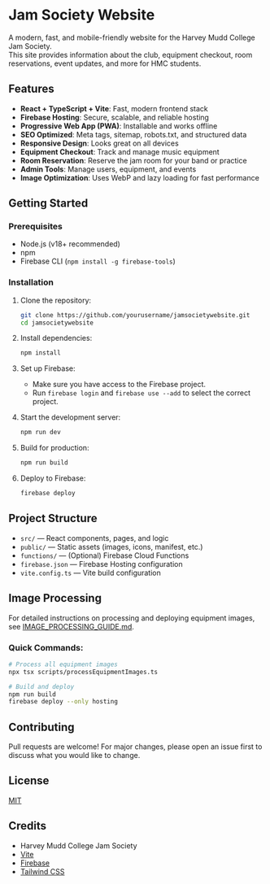 # Jam Society Website

A modern, fast, and mobile-friendly website for the Harvey Mudd College Jam Society.  
This site provides information about the club, equipment checkout, room reservations, event updates, and more for HMC students.

## Features

- **React + TypeScript + Vite**: Fast, modern frontend stack
- **Firebase Hosting**: Secure, scalable, and reliable hosting
- **Progressive Web App (PWA)**: Installable and works offline
- **SEO Optimized**: Meta tags, sitemap, robots.txt, and structured data
- **Responsive Design**: Looks great on all devices
- **Equipment Checkout**: Track and manage music equipment
- **Room Reservation**: Reserve the jam room for your band or practice
- **Admin Tools**: Manage users, equipment, and events
- **Image Optimization**: Uses WebP and lazy loading for fast performance

## Getting Started

### Prerequisites

- Node.js (v18+ recommended)
- npm
- Firebase CLI (`npm install -g firebase-tools`)

### Installation

1. Clone the repository:
   ```bash
   git clone https://github.com/yourusername/jamsocietywebsite.git
   cd jamsocietywebsite
   ```

2. Install dependencies:
   ```bash
   npm install
   ```

3. Set up Firebase:
   - Make sure you have access to the Firebase project.
   - Run `firebase login` and `firebase use --add` to select the correct project.

4. Start the development server:
   ```bash
   npm run dev
   ```

5. Build for production:
   ```bash
   npm run build
   ```

6. Deploy to Firebase:
   ```bash
   firebase deploy
   ```

## Project Structure

- `src/` — React components, pages, and logic
- `public/` — Static assets (images, icons, manifest, etc.)
- `functions/` — (Optional) Firebase Cloud Functions
- `firebase.json` — Firebase Hosting configuration
- `vite.config.ts` — Vite build configuration

## Image Processing

For detailed instructions on processing and deploying equipment images, see [IMAGE_PROCESSING_GUIDE.md](./IMAGE_PROCESSING_GUIDE.md).

### Quick Commands:
```bash
# Process all equipment images
npx tsx scripts/processEquipmentImages.ts

# Build and deploy
npm run build
firebase deploy --only hosting
```

## Contributing

Pull requests are welcome! For major changes, please open an issue first to discuss what you would like to change.

## License

[MIT](LICENSE)

## Credits

- Harvey Mudd College Jam Society
- [Vite](https://vitejs.dev/)
- [Firebase](https://firebase.google.com/)
- [Tailwind CSS](https://tailwindcss.com/)
